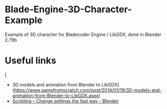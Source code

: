 # Blade-Engine-3D-Character-Example
Example of 3D character for Bladecoder Engine / LibGDX, done in Blender 2.79b

# Useful links
[
- 3D models and animation from Blender to LibGDX](https://www.gamefromscratch.com/post/2014/01/19/3D-models-and-animation-from-Blender-to-LibGDX.aspx)
- [Scripting – Change settings the fast way - Blender](https://code.blender.org/2011/05/scripting-%E2%80%93-change-settings-the-fast-way/)

